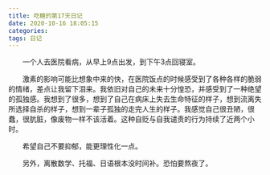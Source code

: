 ```yaml
---
title: 吃糖的第17天日记
date: 2020-10-16 18:05:15
categories:
tags: 日记
---
```

&emsp;&emsp;一个人去医院看病，从早上9点出发，到下午3点回寝室。

<!-- more -->

&emsp;&emsp;激素的影响可能比想象中来的快，在医院饭点的时候感受到了各种各样的脆弱的情绪，差点让我留下泪来。我依旧对自己的未来十分惶恐，并感受到了一种绝望的孤独感。我想到了很多，想到了自己在病床上失去生命特征的样子，想到流离失所选择自杀的样子，想到一辈子孤独的走完人生的样子。我感觉自己很丑陋，很蠢，很肮脏，像废物一样不该活着。这种自贬与自我谴责的行为持续了近两个小时。

&emsp;&emsp;希望自己不要抑郁，能更理性化一点。

&emsp;&emsp;另外，离散数学、托福、日语根本没时间补。恐怕要熬夜了。